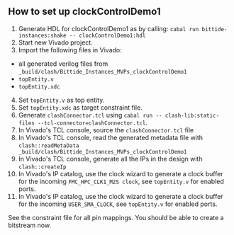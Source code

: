 <!--
SPDX-FileCopyrightText: 2022 Google LLC

SPDX-License-Identifier: Apache-2.0
-->
## How to set up clockControlDemo1
1. Generate HDL for clockControlDemo1 as by calling: `cabal run bittide-instances:shake -- clockControlDemo1:hdl`
2. Start new Vivado project.
3. Import the following files in Vivado:
  * all generated verilog files from `_build/clash/Bittide_Instances_MVPs_clockControlDemo1`
  * `topEntity.v`
  * `topEntity.xdc`
4. Set `topEntity.v` as top entity.
5. Set `topEntity.xdc` as target constraint file.
6. Generate `clashConnector.tcl` using `cabal run -- clash-lib:static-files --tcl-connector=clashConnector.tcl`.
7. In Vivado's TCL console, source the `clashConnector.tcl` file
8. In Vivado's TCL console, read the generated metadata file with `clash::readMetaData _build/clash/Bittide_Instances_MVPs_clockControlDemo1`
9. In Vivado's TCL console, generate all the IPs in the design with `clash::createIp`
10. In Vivado's IP catalog, use the clock wizard to generate a clock buffer for the incoming `FMC_HPC_CLK1_M2S clock`, see `topEntity.v` for enabled ports.
11. In Vivado's IP catalog, use the clock wizard to generate a clock buffer for the incoming `USER_SMA_CLOCK`, see `topEntity.v` for enabled ports.

See the constraint file for all pin mappings.
You should be able to create a bitstream now.
